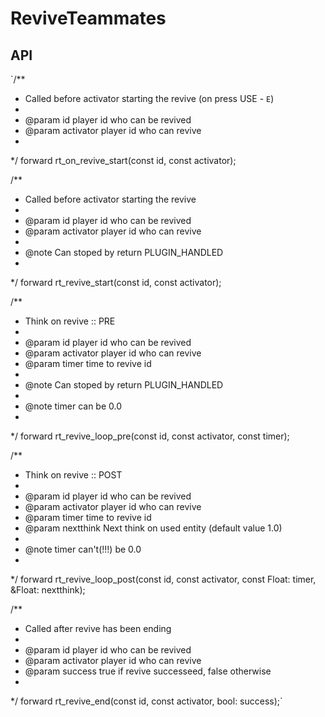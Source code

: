 # ReviveTeammates

## API
`/**
* Called before activator starting the revive (on press USE - `E`)
*
* @param id         player id who can be revived
* @param activator  player id who can revive
*
*/
forward rt_on_revive_start(const id, const activator);

/**
* Called before activator starting the revive
*
* @param id         player id who can be revived
* @param activator  player id who can revive
*
* @note Can stoped by return PLUGIN_HANDLED
*
*/
forward rt_revive_start(const id, const activator);

/**
* Think on revive :: PRE
*
* @param id         player id who can be revived
* @param activator  player id who can revive
* @param timer      time to revive id
*
* @note Can stoped by return PLUGIN_HANDLED
*
* @note timer can be 0.0
*
*/
forward rt_revive_loop_pre(const id, const activator, const timer);

/**
* Think on revive :: POST
*
* @param id         player id who can be revived
* @param activator  player id who can revive
* @param timer      time to revive id
* @param nextthink  Next think on used entity (default value 1.0)
*
* @note timer can't(!!!) be 0.0
*
*/
forward rt_revive_loop_post(const id, const activator, const Float: timer, &Float: nextthink);

/**
* Called after revive has been ending
*
* @param id         player id who can be revived
* @param activator  player id who can revive
* @param success    true if revive successeed, false otherwise
*
*/
forward rt_revive_end(const id, const activator, bool: success);`
